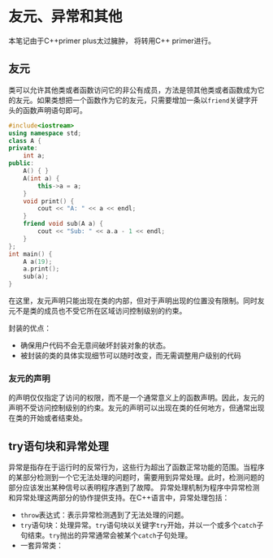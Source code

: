 # 友元、异常和其他

本笔记由于C++primer plus太过臃肿， 将转用C++ primer进行。

## 友元

类可以允许其他类或者函数访问它的非公有成员，方法是领其他类或者函数成为它的友元。如果类想把一个函数作为它的友元，只需要增加一条以`friend`关键字开头的函数声明语句即可。

```cpp
#include<iostream>
using namespace std;
class A {
private:
	int a;
public:
	A() { }
	A(int a) {
		this->a = a;
	}
	void print() {
		cout << "A: " << a << endl;
	}
	friend void sub(A a) {
		cout << "Sub: " << a.a - 1 << endl;
	}
};
int main() {
	A a(19);
	a.print();
	sub(a);
}
```

在这里，友元声明只能出现在类的内部，但对于声明出现的位置没有限制。同时友元不是类的成员也不受它所在区域访问控制级别的约束。

封装的优点：
+ 确保用户代码不会无意间破坏封装对象的状态。
+ 被封装的类的具体实现细节可以随时改变，而无需调整用户级别的代码
  
### 友元的声明

的声明仅仅指定了访问的权限，而不是一个通常意义上的函数声明。因此，友元的声明不受访问控制级别的约束。友元的声明可以出现在类的任何地方，但通常出现在类的开始或者结束处。

## try语句块和异常处理

异常是指存在于运行时的反常行为，这些行为超出了函数正常功能的范围。当程序的某部分检测到一个它无法处理的问题时，需要用到异常处理。此时，检测问题的部分应该发出某种信号以表明程序遇到了故障。
异常处理机制为程序中异常检测和异常处理这两部分的协作提供支持。在C++语言中，异常处理包括：
+ `throw`表达式：表示异常检测遇到了无法处理的问题。
+ `try`语句块：处理异常。`try`语句块以关键字`try`开始，并以一个或多个`catch`子句结束。`try`抛出的异常通常会被某个`catch`子句处理。
+ 一套异常类：